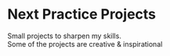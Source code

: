 # Next Practice Projects

Small projects to sharpen my skills.  
Some of the projects are creative & inspirational
